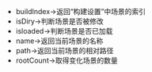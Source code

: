 - buildIndex->返回“构建设置”中场景的索引
- isDiry->判断场景是否被修改
- isloaded->判断场景是否已加载
- name->返回当前场景的名称
- path->返回当前场景的相对路径
- rootCount->取得变化场景的数量
